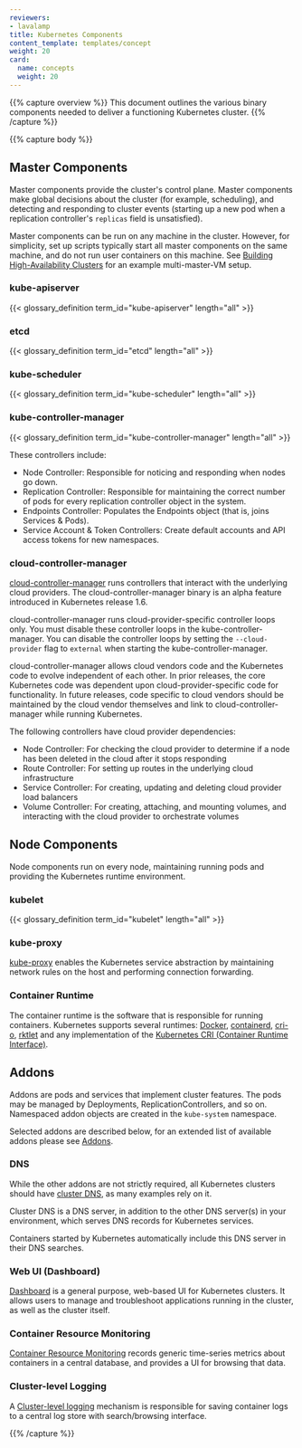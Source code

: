```yaml
---
reviewers:
- lavalamp
title: Kubernetes Components
content_template: templates/concept
weight: 20
card: 
  name: concepts
  weight: 20
---
```


{{% capture overview %}}
This document outlines the various binary components needed to
deliver a functioning Kubernetes cluster.
{{% /capture %}}

{{% capture body %}}
## Master Components

Master components provide the cluster's control plane. Master components make global decisions about the
cluster (for example, scheduling), and detecting and responding to cluster events (starting up a new pod when a replication controller's `replicas` field is unsatisfied).

Master components can be run on any machine in the cluster. However,
for simplicity, set up scripts typically start all master components on
the same machine, and do not run user containers on this machine. See
[Building High-Availability Clusters](/docs/admin/high-availability/) for an example multi-master-VM setup.

### kube-apiserver

{{< glossary_definition term_id="kube-apiserver" length="all" >}}

### etcd

{{< glossary_definition term_id="etcd" length="all" >}}

### kube-scheduler

{{< glossary_definition term_id="kube-scheduler" length="all" >}}

### kube-controller-manager

{{< glossary_definition term_id="kube-controller-manager" length="all" >}}

These controllers include:

  * Node Controller: Responsible for noticing and responding when nodes go down.
  * Replication Controller: Responsible for maintaining the correct number of pods for every replication
  controller object in the system.
  * Endpoints Controller: Populates the Endpoints object (that is, joins Services & Pods).
  * Service Account & Token Controllers: Create default accounts and API access tokens for new namespaces.

### cloud-controller-manager

[cloud-controller-manager](/docs/tasks/administer-cluster/running-cloud-controller/) runs controllers that interact with the underlying cloud providers. The cloud-controller-manager binary is an alpha feature introduced in Kubernetes release 1.6.

cloud-controller-manager runs cloud-provider-specific controller loops only. You must disable these controller loops in the kube-controller-manager. You can disable the controller loops by setting the `--cloud-provider` flag to `external` when starting the kube-controller-manager.

cloud-controller-manager allows cloud vendors code and the Kubernetes code to evolve independent of each other. In prior releases, the core Kubernetes code was dependent upon cloud-provider-specific code for functionality. In future releases, code specific to cloud vendors should be maintained by the cloud vendor themselves and link to cloud-controller-manager while running Kubernetes.

The following controllers have cloud provider dependencies:

  * Node Controller: For checking the cloud provider to determine if a node has been deleted in the cloud after it stops responding
  * Route Controller: For setting up routes in the underlying cloud infrastructure
  * Service Controller: For creating, updating and deleting cloud provider load balancers
  * Volume Controller: For creating, attaching, and mounting volumes, and interacting with the cloud provider to orchestrate volumes

## Node Components

Node components run on every node, maintaining running pods and providing the Kubernetes runtime environment.

### kubelet

{{< glossary_definition term_id="kubelet" length="all" >}}

### kube-proxy

[kube-proxy](/docs/admin/kube-proxy/) enables the Kubernetes service abstraction by maintaining
network rules on the host and performing connection forwarding.

### Container Runtime

The container runtime is the software that is responsible for running containers.
Kubernetes supports several runtimes: [Docker](http://www.docker.com), [containerd](https://containerd.io), [cri-o](https://cri-o.io/), [rktlet](https://github.com/kubernetes-incubator/rktlet) and any implementation of the [Kubernetes CRI (Container Runtime Interface)](https://github.com/kubernetes/community/blob/master/contributors/devel/sig-node/container-runtime-interface.md).

## Addons

Addons are pods and services that implement cluster features. The pods may be managed
by Deployments, ReplicationControllers, and so on. Namespaced addon objects are created in
the `kube-system` namespace.

Selected addons are described below, for an extended list of available addons please see [Addons](/docs/concepts/cluster-administration/addons/).

### DNS

While the other addons are not strictly required, all Kubernetes clusters should have [cluster DNS](/docs/concepts/services-networking/dns-pod-service/), as many examples rely on it.

Cluster DNS is a DNS server, in addition to the other DNS server(s) in your environment, which serves DNS records for Kubernetes services.

Containers started by Kubernetes automatically include this DNS server in their DNS searches.

### Web UI (Dashboard)

[Dashboard](/docs/tasks/access-application-cluster/web-ui-dashboard/) is a general purpose, web-based UI for Kubernetes clusters. It allows users to manage and troubleshoot applications running in the cluster, as well as the cluster itself.

### Container Resource Monitoring

[Container Resource Monitoring](/docs/tasks/debug-application-cluster/resource-usage-monitoring/) records generic time-series metrics
about containers in a central database, and provides a UI for browsing that data.

### Cluster-level Logging

A [Cluster-level logging](/docs/concepts/cluster-administration/logging/) mechanism is responsible for
saving container logs to a central log store with search/browsing interface.

{{% /capture %}}


